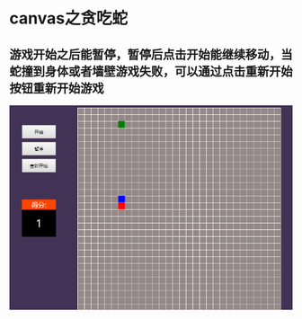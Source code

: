 # canvas之贪吃蛇
## 游戏开始之后能暂停，暂停后点击开始能继续移动，当蛇撞到身体或者墙壁游戏失败，可以通过点击重新开始按钮重新开始游戏
![image](https://github.com/freefy/img-storage/blob/master/canvas-snake.PNG)